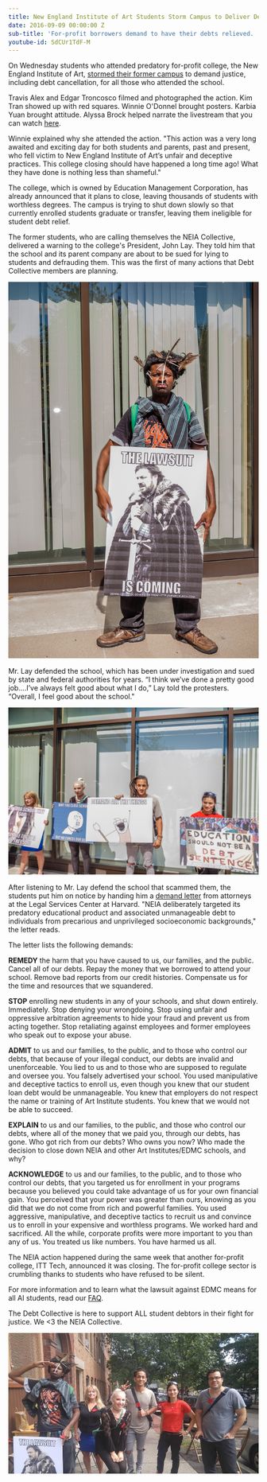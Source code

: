 ```yaml
---
title: New England Institute of Art Students Storm Campus to Deliver Demand Letter
date: 2016-09-09 00:00:00 Z
sub-title: 'For-profit borrowers demand to have their debts relieved. '
youtube-id: SdCUr1TdF-M
---
```


On Wednesday students who attended predatory for-profit college, the New England Institute of Art, [stormed their former campus](http://thinkprogress.org/after-the-latest-closure-of-a-for-profit-college-chain-what-happens-next-eb3fd2d9b007#.aen3zjq6o) to demand justice, including debt cancellation, for all those who attended the school. 

Travis Alex and Edgar Troncosco filmed and photographed the action. Kim Tran showed up with red squares. Winnie O'Donnel brought posters. Karbia Yuan brought attitude. Alyssa Brock helped narrate the livestream that you can watch [here](http://www.youtube.com/watch?v=i94V50bADAQ&app=desktop). 

Winnie explained why she attended the action. "This action was a very long awaited and exciting day for both students and parents, past and present, who fell victim to New England Institute of Art’s unfair and deceptive practices.  This college closing should have happened a long time ago!  What they have done is nothing less than shameful."

The college, which is owned by Education Management Corporation, has already announced that it plans to close, leaving thousands of students with worthless degrees. The campus is trying to shut down slowly so that currently enrolled students graduate or transfer, leaving them ineligible for student debt relief. 

The former students, who are calling themselves the NEIA Collective, delivered a warning to the college's President, John Lay. They told him that the school and its parent company are about to be sued for lying to students and defrauding them. This was the first of many actions that Debt Collective members are planning. 

![alt](/assets/images/2016/09/NEIA-COLLECTIVE---09072016--10.jpg)


Mr. Lay defended the school, which has been under investigation and sued by state and federal authorities for years. “I think we’ve done a pretty good job….I’ve always felt good about what I do,” Lay told the protesters. “Overall, I feel good about the school."

![alt](/assets/images/2016/09/NEIA-COLLECTIVE---09072016--5.jpg)

After listening to Mr. Lay defend the school that scammed them, the students put him on notice by handing him a [demand letter](http://www.legalservicescenter.org/wp-content/uploads/2012/10/2016.09.01-PPSL-Demand-Letter-to-NEIA-FINAL.pdf) from attorneys at the Legal Services Center at Harvard.  "NEIA deliberately targeted its predatory educational product and associated unmanageable debt to individuals from precarious and unprivileged socioeconomic backgrounds," the letter reads.

The letter lists the following demands: 

**REMEDY** the harm that you have caused to us, our families, and the public. Cancel all of our debts. Repay the money that we borrowed to attend your school. Remove bad reports from our credit
histories. Compensate us for the time and resources that we squandered.

**STOP** enrolling new students in any of your schools, and shut down entirely. Immediately. Stop denying your wrongdoing. Stop using unfair and oppressive arbitration agreements to hide your fraud and prevent us from acting together. Stop retaliating against employees and former employees who speak out to expose your abuse.

**ADMIT** to us and our families, to the public, and to those who control our debts, that because of your illegal conduct, our debts are invalid and unenforceable. You lied to us and to those who are
supposed to regulate and oversee you. You falsely advertised your school. You used manipulative and deceptive tactics to enroll us, even though you knew that our student loan debt would be unmanageable. You knew that employers do not respect the name or training of Art Institute students. You knew that we would not be able to succeed.

**EXPLAIN** to us and our families, to the public, and those who control our debts, where all of the money that we paid you, through our debts, has gone. Who got rich from our debts? Who owns you now? Who made the decision to close down NEIA and other Art Institutes/EDMC schools, and why?

**ACKNOWLEDGE** to us and our families, to the public, and to those who control our debts, that you targeted us for enrollment in your programs because you believed you could take advantage of
us for your own financial gain. You perceived that your power was greater than ours, knowing as you did that we do not come from rich and powerful families. You used aggressive, manipulative,  and deceptive tactics to recruit us and convince us to enroll in your expensive and worthless programs. We worked hard and sacrificed. All the while, corporate profits were more important to you than any of us. You treated us like numbers. You have harmed us all. 

The NEIA action happened during the same week that another for-profit college, ITT Tech, announced it was closing. The for-profit college sector is crumbling thanks to students who have refused to be silent. 

For more information and to learn what the lawsuit against EDMC means for all AI students, read our [FAQ](http://docs.google.com/document/d/1fLRV5FQ3q_VSpqVPoXtLXb6ibosWvEpSBKFr5ZFExyo/edit). 

The Debt Collective is here to support ALL student debtors in their fight for justice. We <3 the NEIA Collective. 

![alt](/assets/images/2016/09/neia_collective.jpg)













